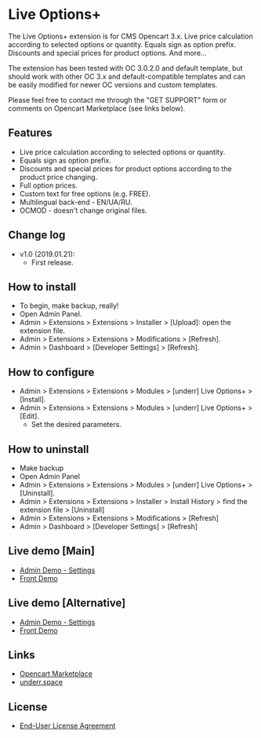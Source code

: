 # Live Options+

The Live Options+ extension is for CMS Opencart 3.x. Live price calculation according to selected options or quantity. Equals sign as option prefix. Discounts and special prices for product options. And more...

The extension has been tested with OC 3.0.2.0 and default template, but should work with other OC 3.x and default-compatible templates and can be easily modified for newer OC versions and custom templates.

Please feel free to contact me through the "GET SUPPORT" form or comments on Opencart Marketplace (see links below).

## Features
* Live price calculation according to selected options or quantity.
* Equals sign as option prefix.
* Discounts and special prices for product options according to the product price changing.
* Full option prices.
* Custom text for free options (e.g. FREE).
* Multilingual back-end - EN/UA/RU.
* OCMOD - doesn't change original files.

## Change log
* v1.0 (2019.01.21):
    * First release.

## How to install
* To begin, make backup, really!
* Open Admin Panel.
* Admin > Extensions > Extensions > Installer > [Upload]: open the extension file.
* Admin > Extensions > Extensions > Modifications > [Refresh].
* Admin > Dashboard > [Developer Settings] > [Refresh].

## How to configure
* Admin > Extensions > Extensions > Modules > [underr] Live Options+ > [Install].
* Admin > Extensions > Extensions > Modules > [underr] Live Options+ > [Edit].
    * Set the desired parameters.

## How to uninstall
* Make backup
* Open Admin Panel
* Admin > Extensions > Extensions > Modules > [underr] Live Options+ > [Uninstall].
* Admin > Extensions > Extensions > Installer > Install History > find the extension file > [Uninstall]
* Admin > Extensions > Extensions > Modifications > [Refresh]
* Admin > Dashboard > [Developer Settings] > [Refresh]

## Live demo [Main]
* [Admin Demo - Settings](http://ocmod.freevar.com/oc3020/a/admin/index.php?route=extension/module/live_options)
* [Front Demo](http://ocmod.freevar.com/oc3020/a)

## Live demo [Alternative]
* [Admin Demo - Settings](https://oc3020.underr.thats.im/a/admin/index.php?route=extension/module/live_options)
* [Front Demo](https://oc3020.underr.thats.im/a)

## Links
* [Opencart Marketplace](https://www.opencart.com/index.php?route=marketplace/extension/info&extension_id=36005)
* [underr.space](https://underr.space/notes/projects/project-014.html)

## License
* [End-User License Agreement](https://raw.githubusercontent.com/underr-ua/ocmod3-live-options-plus/master/EULA.txt)
